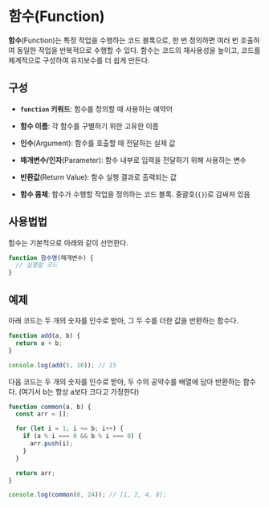 # 함수(Function)

**함수**(Function)는 특정 작업을 수행하는 코드 블록으로, 한 번 정의하면 여러 번 호출하여 동일한 작업을 반복적으로 수행할 수 있다. 함수는 코드의 재사용성을 높이고, 코드를 체계적으로 구성하여 유지보수를 더 쉽게 만든다.

## 구성

- **`function` 키워드**: 함수를 정의할 때 사용하는 예약어

- **함수 이름**: 각 함수를 구별하기 위한 고유한 이름

- **인수**(Argument): 함수를 호출할 때 전달하는 실제 값

- **매개변수/인자**(Parameter): 함수 내부로 입력을 전달하기 위해 사용하는 변수

- **반환값**(Return Value): 함수 실행 결과로 출력되는 값

- **함수 몸체**: 함수가 수행할 작업을 정의하는 코드 블록. 중괄호(`{}`)로 감싸져 있음

## 사용법법

함수는 기본적으로 아래와 같이 선언한다.

```js
function 함수명(매개변수) {
  // 실행할 코드
}
```

## 예제

아래 코드는 두 개의 숫자를 인수로 받아, 그 두 수를 더한 값을 반환하는 함수다.

```js
function add(a, b) {
  return a + b;
}

console.log(add(5, 10)); // 15
```

다음 코드는 두 개의 숫자를 인수로 받아, 두 수의 공약수를 배열에 담아 반환하는 함수다. (여기서 b는 항상 a보다 크다고 가정한다)

```js
function common(a, b) {
  const arr = [];

  for (let i = 1; i <= b; i++) {
    if (a % i === 0 && b % i === 0) {
      arr.push(i);
    }
  }

  return arr;
}

console.log(common(8, 24)); // [1, 2, 4, 8];
```

